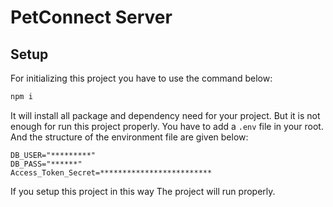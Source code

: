 # PetConnect Server

## Setup

For initializing this project you have to use the command below:

```sh
npm i
```

It will install all package and dependency need for your project. But it is not enough for run this project properly. You have to add a `.env` file in your root.
And the structure of the environment file are given below:

```env
DB_USER="*********"
DB_PASS="******"
Access_Token_Secret=*************************
```

If you setup this project in this way The project will run properly.
